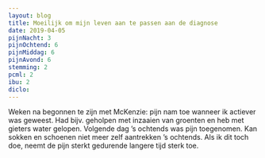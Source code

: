 ```yaml
---
layout: blog
title: Moeilijk om mijn leven aan te passen aan de diagnose
date: 2019-04-05
pijnNacht: 3
pijnOchtend: 6
pijnMiddag: 6
pijnAvond: 6
stemming: 2
pcml: 2
ibu: 2
diclo: 
---
```


Weken na begonnen te zijn met McKenzie: pijn nam toe wanneer ik actiever was geweest. Had bijv. geholpen met inzaaien van groenten en heb met gieters water gelopen. Volgende dag ’s ochtends was pijn toegenomen. Kan sokken en schoenen niet meer zelf aantrekken ’s ochtends. Als ik dit toch doe, neemt de pijn sterkt gedurende langere tijd sterk toe.

